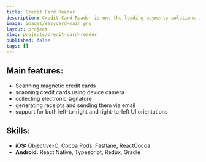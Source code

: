```yaml
---
title: Credit Card Reader
description: Credit Card Reader is one the leading payments solutions in Israel that lets small business opperate quick payments. We built both iOS and Android version of the application and successfully faced the challange of integration with various custom hardware, including magnetic card swipers.
image: images/easycard-main.png
layout: project
slug: projects/credit-card-reader
published: false
tags: []
---
```


## Main features:

- Scanning magnetic credit cards
- scanning credit cards using device camera
- collecting electronic signature
- generating receipts and sending them via email
- support for both left-to-right and right-to-left UI orientations

## Skills:

- **iOS:** Objective-C, Cocoa Pods, Fastlane, ReactCocoa
- **Android:** React Native, Typescript, Redux, Gradle
